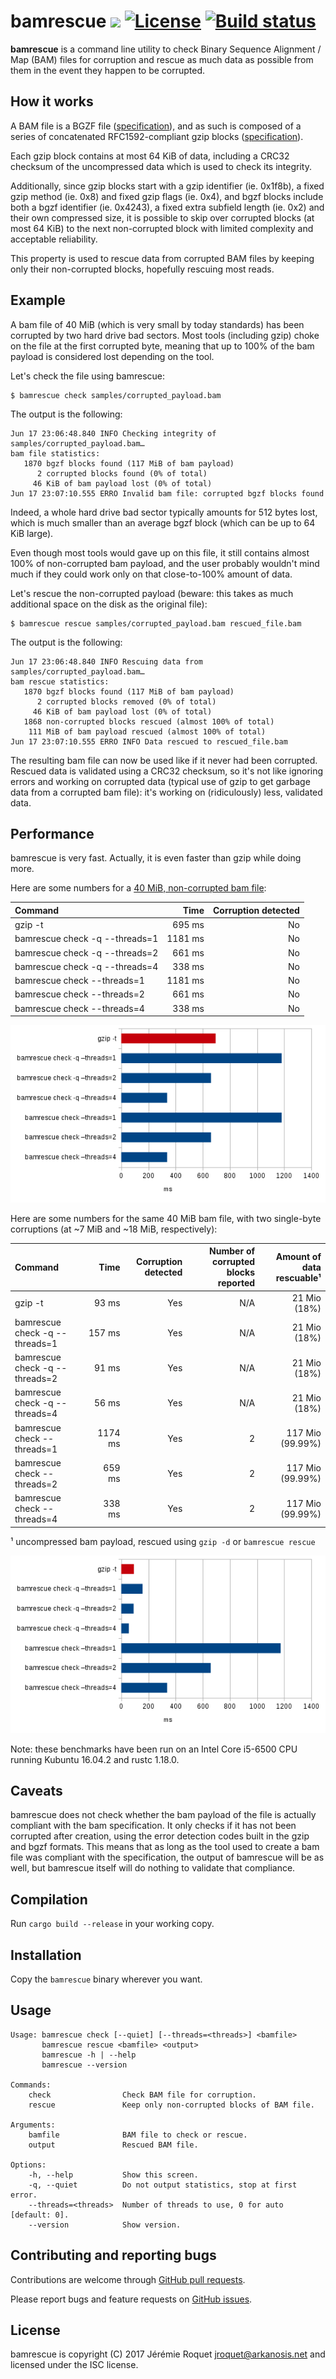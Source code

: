 # bamrescue [![](https://img.shields.io/crates/v/bamrescue.svg)](https://crates.io/crates/bamrescue) [![License](http://img.shields.io/badge/license-ISC-blue.svg)](/LICENSE) [![Build status](https://travis-ci.org/Arkanosis/bamrescue.svg?branch=master)](https://travis-ci.org/Arkanosis/bamrescue)

**bamrescue** is a command line utility to check Binary Sequence
Alignment / Map (BAM) files for corruption and rescue as much data
as possible from them in the event they happen to be corrupted.

## How it works

A BAM file is a BGZF file ([specification](https://samtools.github.io/hts-specs/SAMv1.pdf)),
and as such is composed of a series of concatenated RFC1592-compliant gzip
blocks ([specification](https://tools.ietf.org/html/rfc1952)).

Each gzip block contains at most 64 KiB of data, including a CRC32 checksum of
the uncompressed data which is used to check its integrity.

Additionally, since gzip blocks start with a gzip identifier (ie. 0x1f8b), a
fixed gzip method (ie. 0x8) and fixed gzip flags (ie. 0x4), and bgzf blocks
include both a bgzf identifier (ie. 0x4243), a fixed extra subfield length
(ie. 0x2) and their own compressed size, it is possible to skip over corrupted
blocks (at most 64 KiB) to the next non-corrupted block with limited complexity
and acceptable reliability.

This property is used to rescue data from corrupted BAM files by keeping only
their non-corrupted blocks, hopefully rescuing most reads.

## Example

A bam file of 40 MiB (which is very small by today standards) has been
corrupted by two hard drive bad sectors. Most tools (including gzip) choke on
the file at the first corrupted byte, meaning that up to 100% of the bam
payload is considered lost depending on the tool.

Let's check the file using bamrescue:

    $ bamrescue check samples/corrupted_payload.bam

The output is the following:

    Jun 17 23:06:48.840 INFO Checking integrity of samples/corrupted_payload.bam…
    bam file statistics:
       1870 bgzf blocks found (117 MiB of bam payload)
          2 corrupted blocks found (0% of total)
         46 KiB of bam payload lost (0% of total)
    Jun 17 23:07:10.555 ERRO Invalid bam file: corrupted bgzf blocks found

Indeed, a whole hard drive bad sector typically amounts for 512 bytes lost,
which is much smaller than an average bgzf block (which can be up to 64 KiB
large).

Even though most tools would gave up on this file, it still contains almost
100% of non-corrupted bam payload, and the user probably wouldn't mind much if
they could work only on that close-to-100% amount of data.

Let's rescue the non-corrupted payload (beware: this takes as much additional
space on the disk as the original file):

    $ bamrescue rescue samples/corrupted_payload.bam rescued_file.bam

The output is the following:

    Jun 17 23:06:48.840 INFO Rescuing data from samples/corrupted_payload.bam…
    bam rescue statistics:
       1870 bgzf blocks found (117 MiB of bam payload)
          2 corrupted blocks removed (0% of total)
         46 KiB of bam payload lost (0% of total)
       1868 non-corrupted blocks rescued (almost 100% of total)
        111 MiB of bam payload rescued (almost 100% of total)
    Jun 17 23:07:10.555 ERRO INFO Data rescued to rescued_file.bam

The resulting bam file can now be used like if it never had been corrupted.
Rescued data is validated using a CRC32 checksum, so it's not like ignoring
errors and working on corrupted data (typical use of gzip to get garbage data
from a corrupted bam file): it's working on (ridiculously) less, validated
data.

## Performance

bamrescue is very fast. Actually, it is even faster than gzip while doing more.

Here are some numbers for a [40 MiB, non-corrupted bam file](http://hgdownload.cse.ucsc.edu/goldenPath/hg19/encodeDCC/wgEncodeUwRepliSeq/wgEncodeUwRepliSeqK562G1AlnRep1.bam):

| Command | Time | Corruption detected |
| :------ | ---: | ------------------: |
| gzip -t  | 695 ms | No |
| bamrescue check -q --threads=1 | 1181 ms | No |
| bamrescue check -q --threads=2 | 661 ms | No |
| bamrescue check -q --threads=4 | 338 ms | No |
| bamrescue check --threads=1 | 1181 ms | No |
| bamrescue check --threads=2 | 661 ms | No |
| bamrescue check --threads=4 | 338 ms | No |

![Chart](doc/images/benchmarks_nc_2017-07-04.png)

Here are some numbers for the same 40 MiB bam file, with two single-byte
corruptions (at ~7 MiB and ~18 MiB, respectively):

| Command | Time | Corruption detected | Number of corrupted blocks reported | Amount of data rescuable¹ |
| :------ | ---: | ------------------: | ----------------------------------: | ------------------------: |
| gzip -t  | 93 ms | Yes | N/A | 21 Mio (18%) |
| bamrescue check -q --threads=1 | 157 ms | Yes | N/A | 21 Mio (18%) |
| bamrescue check -q --threads=2 | 91 ms | Yes | N/A | 21 Mio (18%) |
| bamrescue check -q --threads=4 | 56 ms | Yes | N/A | 21 Mio (18%) |
| bamrescue check --threads=1 | 1174 ms | Yes | 2 | 117 Mio (99.99%) |
| bamrescue check --threads=2 | 659 ms | Yes | 2 | 117 Mio (99.99%) |
| bamrescue check --threads=4 | 338 ms | Yes | 2 | 117 Mio (99.99%) |

¹ uncompressed bam payload, rescued using `gzip -d` or `bamrescue rescue`

![Chart](doc/images/benchmarks_c_2017-07-04.png)

Note: these benchmarks have been run on an Intel Core i5-6500 CPU running
Kubuntu 16.04.2 and rustc 1.18.0.

## Caveats

bamrescue does not check whether the bam payload of the file is actually
compliant with the bam specification. It only checks if it has not been
corrupted after creation, using the error detection codes built in the gzip
and bgzf formats. This means that as long as the tool used to create a bam
file was compliant with the specification, the output of bamrescue will be as
well, but bamrescue itself will do nothing to validate that compliance.

## Compilation

Run `cargo build --release` in your working copy.

## Installation

Copy the `bamrescue` binary wherever you want.

## Usage

```console
Usage: bamrescue check [--quiet] [--threads=<threads>] <bamfile>
       bamrescue rescue <bamfile> <output>
       bamrescue -h | --help
       bamrescue --version

Commands:
    check                Check BAM file for corruption.
    rescue               Keep only non-corrupted blocks of BAM file.

Arguments:
    bamfile              BAM file to check or rescue.
    output               Rescued BAM file.

Options:
    -h, --help           Show this screen.
    -q, --quiet          Do not output statistics, stop at first error.
    --threads=<threads>  Number of threads to use, 0 for auto [default: 0].
    --version            Show version.
```

## Contributing and reporting bugs

Contributions are welcome through [GitHub pull requests](https://github.com/Arkanosis/bamrescue/pulls).

Please report bugs and feature requests on [GitHub issues](https://github.com/Arkanosis/bamrescue/issues).

## License

bamrescue is copyright (C) 2017 Jérémie Roquet <jroquet@arkanosis.net> and
licensed under the ISC license.
